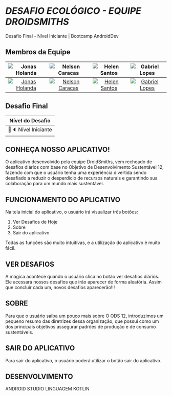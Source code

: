 # **<span>*DESAFIO ECOLÓGICO - EQUIPE DROIDSMITHS*</span>**
Desafio Final - Nível Iniciante | Bootcamp AndroidDev

## Membros da Equipe

![Jonas Holanda](https://avatars.githubusercontent.com/u/138180385?v=4) | ![Nelson Caracas](https://avatars.githubusercontent.com/u/124903742?s=400&u=fee3652b8af4fbbb8f20bb8c00d1aae48f002b50&v=4) | ![Helen Santos](https://avatars.githubusercontent.com/u/173499841?v=4) | ![Gabriel Lopes](https://media.licdn.com/dms/image/v2/D4D03AQEtZtgEugGYNg/profile-displayphoto-shrink_200_200/profile-displayphoto-shrink_200_200/0/1701292845613?e=1730332800&v=beta&t=fgsDdMAh7h1tQIIoZSeKSkkG0IxBBecEs3vt9_9agrs) |
| :--: |:--:| :--: | :--: | 
| [![Jonas Holanda](https://img.shields.io/badge/-Jonas%20Holanda-30A3DC?style=for-the-badge&logo=github&logoColor=white)](https://github.com/jonas-holanda) | [![Nelson Caracas](https://img.shields.io/badge/-Nelson%20Caracas-30A3DC?style=for-the-badge&logo=github&logoColor=white)](https://github.com/ncaracas) | [![Helen Santos](https://img.shields.io/badge/-Helen%20Santos-30A3DC?style=for-the-badge&logo=github&logoColor=white)](https://github.com/sunHelen12) | [![Gabriel Lopes](https://img.shields.io/badge/-Gabriel%20Lopes-30A3DC?style=for-the-badge&logo=github&logoColor=white)](https://github.com/GabrielLDN) |

## Desafio Final

| Nível do Desafio | 
| :-------------: | 
| 🔹🔈 Nível Iniciante |

## CONHEÇA NOSSO APLICATIVO!

O aplicativo desenvolvido pela equipe DroidSmiths, vem recheado de desafios diários com base no Objetivo de Desenvolvimento Sustentável 12, fazendo com que o usuário tenha uma experiência divertida sendo  desafiado a reduzir o desperdício de recursos naturais e garantindo sua colaboração para um mundo mais sustentável.

## FUNCIONAMENTO DO APLICATIVO 

Na tela inicial do aplicativo, o usuário irá visualizar três botões:

1. Ver Desafios de Hoje 
2. Sobre 
3. Sair do aplicativo

Todas as funções são muito intuitivas, e a utilização do aplicativo é muito fácil.

## VER DESAFIOS 

A mágica acontece quando o usuário clica no botão ver desafios diários.  Ele acessará nossos desafios que irão aparecer de forma aleatória. Assim que concluir cada um, novos desafios aparecerão!!!

## SOBRE

Para que o usuário saiba um pouco mais sobre O ODS 12, introduzimos um pequeno resumo das diretrizes dessa organização, que possui como um dos principais objetivos assegurar padrões de produção e de consumo sustentáveis.

## SAIR DO APLICATIVO 

Para sair do aplicativo, o usuário poderá utilizar o botão sair do aplicativo.

## DESENVOLVIMENTO

ANDROID STUDIO
LINGUAGEM KOTLIN








